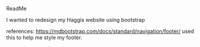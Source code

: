 ReadMe

I wanted to redesign my Haggis website using bootstrap



references:
https://mdbootstrap.com/docs/standard/navigation/footer/
used this to help me style my footer.